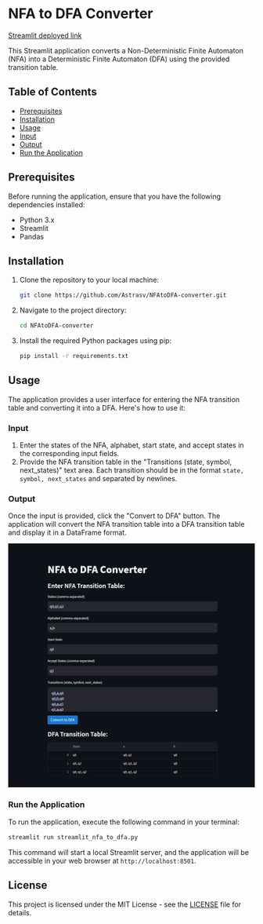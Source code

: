 # NFA to DFA Converter

[Streamlit deployed link](https://nfatodfaconverter.streamlit.app/)

This Streamlit application converts a Non-Deterministic Finite Automaton (NFA) into a Deterministic Finite Automaton (DFA) using the provided transition table.

## Table of Contents
- [Prerequisites](#prerequisites)
- [Installation](#installation)
- [Usage](#usage)
- [Input](#input)
- [Output](#output)
- [Run the Application](#run-the-application)

## Prerequisites

Before running the application, ensure that you have the following dependencies installed:
- Python 3.x
- Streamlit
- Pandas

## Installation

1. Clone the repository to your local machine:

    ```bash
    git clone https://github.com/Astrasv/NFAtoDFA-converter.git
    ```

2. Navigate to the project directory:

    ```bash
    cd NFAtoDFA-converter
    ```

3. Install the required Python packages using pip:

    ```bash
    pip install -r requirements.txt
    ```

## Usage

The application provides a user interface for entering the NFA transition table and converting it into a DFA. Here's how to use it:

### Input

1. Enter the states of the NFA, alphabet, start state, and accept states in the corresponding input fields.
2. Provide the NFA transition table in the "Transitions (state, symbol, next_states)" text area. Each transition should be in the format `state, symbol, next_states` and separated by newlines.

### Output

Once the input is provided, click the "Convert to DFA" button. The application will convert the NFA transition table into a DFA transition table and display it in a DataFrame format.

![alt text](image.png)

### Run the Application

To run the application, execute the following command in your terminal:

```bash
streamlit run streamlit_nfa_to_dfa.py
```

This command will start a local Streamlit server, and the application will be accessible in your web browser at `http://localhost:8501`.

## License

This project is licensed under the MIT License - see the [LICENSE](LICENSE) file for details.
